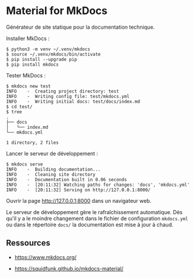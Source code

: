# Material for MkDocs

Générateur de site statique pour la documentation technique.

Installer MkDocs :

```console
$ python3 -m venv ~/.venv/mkdocs
$ source ~/.venv/mkdocs/bin/activate
$ pip install --upgrade pip
$ pip install mkdocs
```

Tester MkDocs :

```console
$ mkdocs new test
INFO    -  Creating project directory: test
INFO    -  Writing config file: test/mkdocs.yml
INFO    -  Writing initial docs: test/docs/index.md
$ cd test/
$ tree
.
├── docs
│   └── index.md
└── mkdocs.yml

1 directory, 2 files
```

Lancer le serveur de développement :

```console
$ mkdocs serve
INFO    -  Building documentation...
INFO    -  Cleaning site directory
INFO    -  Documentation built in 0.06 seconds
INFO    -  [20:11:32] Watching paths for changes: 'docs', 'mkdocs.yml'
INFO    -  [20:11:32] Serving on http://127.0.0.1:8000/
```

Ouvrir la page http://127.0.0.1:8000 dans un navigateur web.

Le serveur de développement gère le rafraîchissement automatique. Dès qu'il y a
le moindre changement dans le fichier de configuration `mkdocs.yml` ou dans le
répertoire `docs/` la documentation est mise à jour à chaud.


## Ressources

- https://www.mkdocs.org/

- https://squidfunk.github.io/mkdocs-material/


